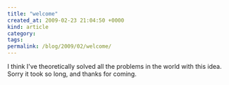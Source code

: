 ```yaml
---
title: "welcome"
created_at: 2009-02-23 21:04:50 +0000
kind: article
category: 
tags: 
permalink: /blog/2009/02/welcome/
---
```


I think I've theoretically solved all the problems in the world with this idea. Sorry it took so long, and thanks for coming.